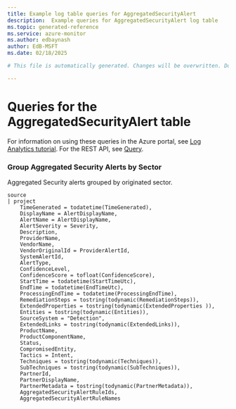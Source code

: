 ```yaml
---
title: Example log table queries for AggregatedSecurityAlert
description:  Example queries for AggregatedSecurityAlert log table
ms.topic: generated-reference
ms.service: azure-monitor
ms.author: edbaynash
author: EdB-MSFT
ms.date: 02/18/2025

# This file is automatically generated. Changes will be overwritten. Do not change this file directly. 

---
```


# Queries for the AggregatedSecurityAlert table

For information on using these queries in the Azure portal, see [Log Analytics tutorial](/azure/azure-monitor/logs/log-analytics-tutorial). For the REST API, see [Query](/rest/api/loganalytics/query).


### Group Aggregated Security Alerts by Sector  


Aggregated Security alerts grouped by originated sector.  

```query
source
| project
    TimeGenerated = todatetime(TimeGenerated),
    DisplayName = AlertDisplayName,
    AlertName = AlertDisplayName,
    AlertSeverity = Severity,
    Description,
    ProviderName,
    VendorName,
    VendorOriginalId = ProviderAlertId,
    SystemAlertId,
    AlertType,
    ConfidenceLevel,
    ConfidenceScore = tofloat(ConfidenceScore),
    StartTime = todatetime(StartTimeUtc),
    EndTime = todatetime(EndTimeUtc),
    ProcessingEndTime = todatetime(ProcessingEndTime),
    RemediationSteps = tostring(todynamic(RemediationSteps)),
    ExtendedProperties = tostring(todynamic(ExtendedProperties )),
    Entities = tostring(todynamic(Entities)),
    SourceSystem = "Detection",
    ExtendedLinks = tostring(todynamic(ExtendedLinks)),
    ProductName,
    ProductComponentName,
    Status,
    CompromisedEntity,
    Tactics = Intent,
    Techniques = tostring(todynamic(Techniques)),
    SubTechniques = tostring(todynamic(SubTechniques)),
    PartnerId,
    PartnerDisplayName,
    PartnerMetadata = tostring(todynamic(PartnerMetadata)),
    AggregatedSecurityAlertRuleIds,
    AggregatedSecurityAlertRuleNames

```

